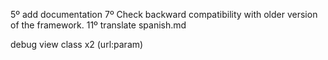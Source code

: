 5º add documentation
7º Check backward compatibility with older version of the framework.
11º translate spanish.md

debug view class x2 (url:param)
